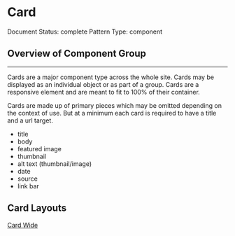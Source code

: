 # Card

Document Status: complete
Pattern Type: component

## Overview of Component Group

---

Cards are a major component type across the whole site. Cards may be displayed as an individual object or as part of a group. Cards are a responsive element and are meant to fit to 100% of their container.

Cards are made up of primary pieces which may be omitted depending on the context of use. But at a minimum each card is required to have a title and a url target.

- title
- body
- featured image
- thumbnail
- alt text (thumbnail/image)
- date
- source
- link bar

## Card Layouts

[Card Wide](https://uxdiva.github.io/sample-library/card-wide)
